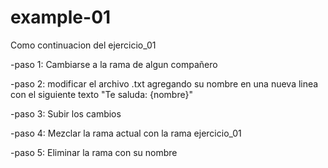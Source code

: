 # example-01
Como continuacion del ejercicio_01

-paso 1: Cambiarse a la rama de algun compañero

-paso 2: modificar el archivo .txt agregando su nombre en una nueva linea con el siguiente texto "Te saluda: {nombre}"

-paso 3: Subir los cambios

-paso 4: Mezclar la rama actual con la rama ejercicio_01

-paso 5: Eliminar la rama con su nombre